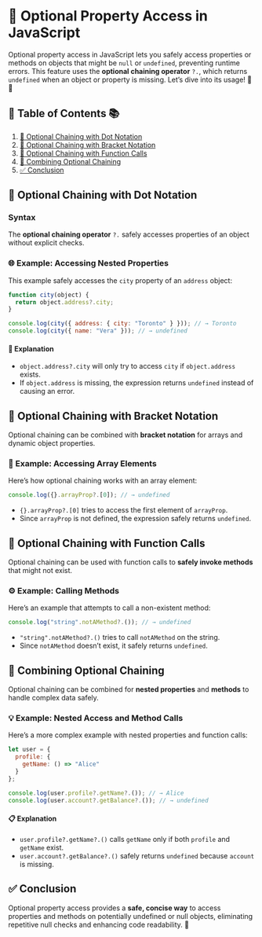 # 🌟 Optional Property Access in JavaScript

Optional property access in JavaScript lets you safely access properties or methods on objects that might be `null` or `undefined`, preventing runtime errors. This feature uses the **optional chaining operator** `?.`, which returns `undefined` when an object or property is missing. Let’s dive into its usage! 🚀✨

## 📖 Table of Contents 📚

1. [🔗 Optional Chaining with Dot Notation](#-optional-chaining-with-dot-notation)
2. [🔎 Optional Chaining with Bracket Notation](#-optional-chaining-with-bracket-notation)
3. [🔄 Optional Chaining with Function Calls](#-optional-chaining-with-function-calls)
4. [🧩 Combining Optional Chaining](#-combining-optional-chaining)
5. [✅ Conclusion](#-conclusion)

## 🔗 Optional Chaining with Dot Notation

### Syntax
The **optional chaining operator** `?.` safely accesses properties of an object without explicit checks.

### 🌐 Example: Accessing Nested Properties
This example safely accesses the `city` property of an `address` object:

```javascript
function city(object) {
  return object.address?.city;
}

console.log(city({ address: { city: "Toronto" } })); // → Toronto
console.log(city({ name: "Vera" })); // → undefined
```

#### 📝 Explanation
- `object.address?.city` will only try to access `city` if `object.address` exists.
- If `object.address` is missing, the expression returns `undefined` instead of causing an error.

## 🔎 Optional Chaining with Bracket Notation

Optional chaining can be combined with **bracket notation** for arrays and dynamic object properties.

### 🧩 Example: Accessing Array Elements
Here’s how optional chaining works with an array element:

```javascript
console.log({}.arrayProp?.[0]); // → undefined
```

- `{}.arrayProp?.[0]` tries to access the first element of `arrayProp`.
- Since `arrayProp` is not defined, the expression safely returns `undefined`.

## 🔄 Optional Chaining with Function Calls

Optional chaining can be used with function calls to **safely invoke methods** that might not exist.

### ⚙️ Example: Calling Methods
Here’s an example that attempts to call a non-existent method:

```javascript
console.log("string".notAMethod?.()); // → undefined
```

- `"string".notAMethod?.()` tries to call `notAMethod` on the string.
- Since `notAMethod` doesn’t exist, it safely returns `undefined`.

## 🧩 Combining Optional Chaining

Optional chaining can be combined for **nested properties** and **methods** to handle complex data safely.

### 💡 Example: Nested Access and Method Calls
Here’s a more complex example with nested properties and function calls:

```javascript
let user = {
  profile: {
    getName: () => "Alice"
  }
};

console.log(user.profile?.getName?.()); // → Alice
console.log(user.account?.getBalance?.()); // → undefined
```

#### 📋 Explanation
- `user.profile?.getName?.()` calls `getName` only if both `profile` and `getName` exist.
- `user.account?.getBalance?.()` safely returns `undefined` because `account` is missing.

## ✅ Conclusion
Optional property access provides a **safe, concise way** to access properties and methods on potentially undefined or null objects, eliminating repetitive null checks and enhancing code readability. 🎉